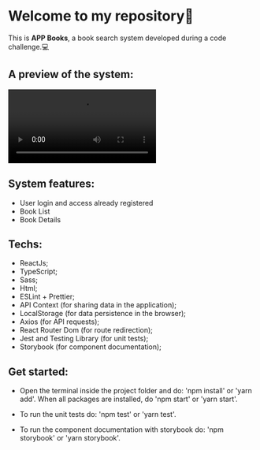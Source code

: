 # Welcome to my repository👋
This is **APP Books**, a book search system developed during a code challenge.💻

## A preview of the system:
![A preview of the system](https://github.com/VitinhoSouza/challenge-book-store/blob/master/images/APP%20Books.mp4)

## System features:
- User login and access already registered
- Book List
- Book Details

## Techs:
- ReactJs;
- TypeScript;
- Sass;
- Html;
- ESLint + Prettier;
- API Context (for sharing data in the application);
- LocalStorage (for data persistence in the browser);
- Axios (for API requests);
- React Router Dom (for route redirection);
- Jest and Testing Library (for unit tests);
- Storybook (for component documentation);

## Get started:
- Open the terminal inside the project folder and do: 'npm install' or 'yarn add'. When all packages are installed, do 'npm start' or 'yarn start'.

- To run the unit tests do: 'npm test' or 'yarn test'.
- To run the component documentation with storybook do: 'npm storybook' or 'yarn storybook'.
